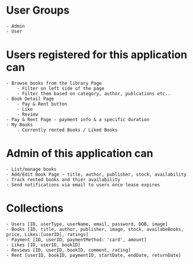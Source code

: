 # User Groups
    - Admin
    - User

# Users registered for this application can

    - Browse books from the library Page
        - Filter on left side of the page 
        - Filter them based on category, author, publcations etc..
    - Book Detail Page
        - Pay & Rent button
        - Like
        - Review
    - Pay & Rent Page - payment info & a specific duration
    - My Books
        - Currently rented Books / Liked Books



# Admin of this application can

    - List/manage books
    - Add/Edit Book Page — title, author, publisher, stock, availability
    - Track rented books and thier availability
    - Send notifications via email to users once lease expires

# Collections
    - Users [ID, userType, userName, email, password, DOB, image]
    - Books [ID, title, author, publisher, image, stock, availabeBooks, price, Likes:[userID], ratings]
    - Payment [ID, userID, paymentMethod: 'card', amount]
    - Likes [ID, userID, bookID]
    - Reviews [ID, userID, bookID, comment, rating]
    - Rent [userID, bookID, paymentID, startDate, endDate, returnDate]
